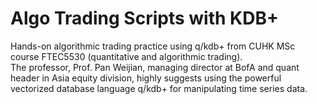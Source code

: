 # Algo Trading Scripts with KDB+
Hands-on algorithmic trading practice using q/kdb+ from CUHK MSc course FTEC5530 (quantitative and algorithmic trading). </br>
The professor, Prof. Pan Weijian, managing director at BofA and quant header in Asia equity division, highly suggests using the powerful vectorized database language q/kdb+ for manipulating time series data.
